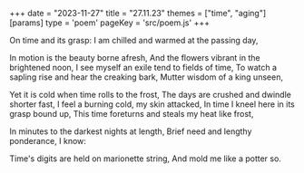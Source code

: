 +++
date = "2023-11-27"
title = "27.11.23"
themes = ["time", "aging"]
[params]
  type = 'poem'
  pageKey = 'src/poem.js'
+++

On time and its grasp:
I am chilled and warmed at the passing day,

In motion is the beauty borne afresh,
And the flowers vibrant in the brightened noon,
I see myself an exile tend to fields of time,
To watch a sapling rise and hear the creaking bark,
Mutter wisdom of a king unseen,

Yet it is cold when time rolls to the frost,
The days are crushed and dwindle shorter fast,
I feel a burning cold, my skin attacked,
In time I kneel here in its grasp bound up,
This time foreturns and steals my heat like frost,

In minutes to the darkest nights at length,
Brief need and lengthy ponderance, I know:

Time's digits are held on marionette string,
And mold me like a potter so.
